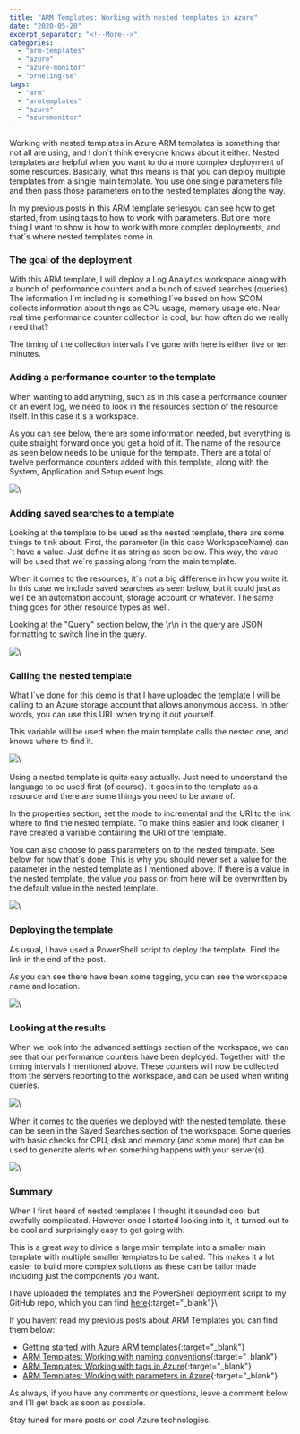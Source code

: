 ```yaml
---
title: "ARM Templates: Working with nested templates in Azure"
date: "2020-05-20"
excerpt_separator: "<!--More-->"
categories: 
  - "arm-templates"
  - "azure"
  - "azure-monitor"
  - "orneling-se"
tags: 
  - "arm"
  - "armtemplates"
  - "azure"
  - "azuremonitor"
---
```


Working with nested templates in Azure ARM templates is something that not all are using, and I don´t think everyone knows about it either. Nested templates are helpful when you want to do a more complex deployment of some resources. Basically, what this means is that you can deploy multiple templates from a single main template. You use one single parameters file and then pass those parameters on to the nested templates along the way.

In my previous posts in this ARM template seriesyou can see how to get started, from using tags to how to work with parameters. But one more thing I want to show is how to work with more complex deployments, and that´s where nested templates come in.
<!--More-->
### The goal of the deployment

With this ARM template, I will deploy a Log Analytics workspace along with a bunch of performance counters and a bunch of saved searches (queries). The information I´m including is something I´ve based on how SCOM collects information about things as CPU usage, memory usage etc. Near real time performance counter collection is cool, but how often do we really need that?

The timing of the collection intervals I´ve gone with here is either five or ten minutes.

### Adding a performance counter to the template

When wanting to add anything, such as in this case a performance counter or an event log, we need to look in the resources section of the resource itself. In this case it´s a workspace.

As you can see below, there are some information needed, but everything is quite straight forward once you get a hold of it. The name of the resource as seen below needs to be unique for the template. There are a total of twelve performance counters added with this template, along with the System, Application and Setup event logs.

![](https://danielorneling.github.io/assets/images/posts/2020/05/nested-templates-1.png)\

### Adding saved searches to a template

Looking at the template to be used as the nested template, there are some things to tink about. First, the parameter (in this case WorkspaceName) can´t have a value. Just define it as string as seen below. This way, the vaue will be used that we´re passing along from the main template.

When it comes to the resources, it´s not a big difference in how you write it. In this case we include saved searches as seen below, but it could just as well be an automation account, storage account or whatever. The same thing goes for other resource types as well.

Looking at the "Query" section below, the \\r\\n in the query are JSON formatting to switch line in the query.

![](https://danielorneling.github.io/assets/images/posts/2020/05/nested-templates-2.png)\

### Calling the nested template

What I´ve done for this demo is that I have uploaded the template I will be calling to an Azure storage account that allows anonymous access. In other words, you can use this URL when trying it out yourself.

This variable will be used when the main template calls the nested one, and knows where to find it.

![](https://danielorneling.github.io/assets/images/posts/2020/05/nested-templates-3.png)\

Using a nested template is quite easy actually. Just need to understand the language to be used first (of course). It goes in to the template as a resource and there are some things you need to be aware of.

In the properties section, set the mode to incremental and the URI to the link where to find the nested template. To make thins easier and look cleaner, I have created a variable containing the URI of the template.

You can also choose to pass parameters on to the nested template. See below for how that´s done. This is why you should never set a value for the parameter in the nested template as I mentioned above. If there is a value in the nested template, the value you pass on from here will be overwritten by the default value in the nested template.

![](https://danielorneling.github.io/assets/images/posts/2020/05/nested-templates-4.png)\

### Deploying the template

As usual, I have used a PowerShell script to deploy the template. Find the link in the end of the post.

As you can see there have been some tagging, you can see the workspace name and location.

![](https://danielorneling.github.io/assets/images/posts/2020/05/nested-templates-5.png)\

### Looking at the results

When we look into the advanced settings section of the workspace, we can see that our performance counters have been deployed. Together with the timing intervals I mentioned above. These counters will now be collected from the servers reporting to the workspace, and can be used when writing queries.

![](https://danielorneling.github.io/assets/images/posts/2020/05/nested-templates-6.png)\

When it comes to the queries we deployed with the nested template, these can be seen in the Saved Searches section of the workspace. Some queries with basic checks for CPU, disk and memory (and some more) that can be used to generate alerts when something happens with your server(s).

![](https://danielorneling.github.io/assets/images/posts/2020/05/nested-templates-7.png)\

### Summary

When I first heard of nested templates I thought it sounded cool but awefully complicated. However once I started looking into it, it turned out to be cool and surprisingly easy to get going with.

This is a great way to divide a large main template into a smaller main template with multiple smaller templates to be called. This makes it a lot easier to build more complex solutions as these can be tailor made including just the components you want.

I have uploaded the templates and the PowerShell deployment script to my GitHub repo, which you can find [here](https://github.com/DanielOrneling/BlogSamples/tree/master/NestedTemplateSample){:target="_blank"}\

If you havent read my previous posts about ARM Templates you can find them below:

- [Getting started with Azure ARM templates](https://blog.orneling.se/2020/03/getting-started-with-azure-arm-templates/){:target="_blank"}
- [ARM Templates: Working with naming conventions](https://blog.orneling.se/2020/03/arm-templates-working-with-naming-conventions/){:target="_blank"}
- [ARM Templates: Working with tags in Azure](https://blog.orneling.se/2020/04/arm-templates-working-with-tags-in-azure/){:target="_blank"}
- [ARM Templates: Working with parameters in Azure](https://blog.orneling.se/2020/04/arm-templates-working-with-parameters-in-azure/){:target="_blank"}

As always, if you have any comments or questions, leave a comment below and I´ll get back as soon as possible.

Stay tuned for more posts on cool Azure technologies.